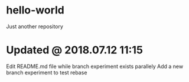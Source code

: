 # hello-world
Just another repository
# Updated @ 2018.07.12 11:15

Edit README.md file while branch experiment exists parallely
Add a new branch experiment to test rebase
